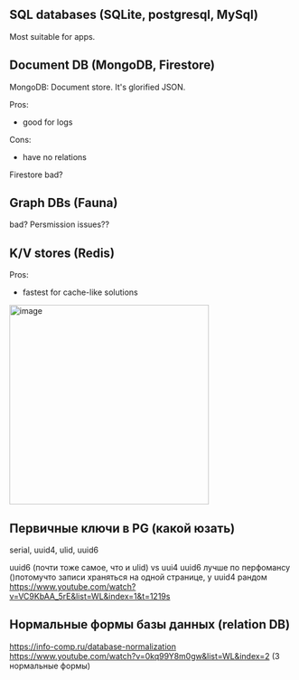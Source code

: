 ## SQL databases (SQLite, postgresql, MySql)

Most suitable for apps.

## Document DB (MongoDB, Firestore)

MongoDB: Document store. It's glorified JSON.

Pros:
- good for logs

Cons:
 - have no relations

Firestore bad?

## Graph DBs (Fauna)
bad?
Persmission issues??

## K/V stores (Redis)

Pros: 
- fastest for cache-like solutions


<img width="353" alt="image" src="https://user-images.githubusercontent.com/23092460/184633409-b335db26-7347-4a46-8ac3-63f090d14475.png">



## Первичные ключи в PG (какой юзать)
serial, uuid4, ulid, uuid6

uuid6 (почти тоже самое, что и ulid) vs uui4
uuid6 лучше по перфомансу ()потомучто записи храняться на одной странице, у uuid4 рандом
https://www.youtube.com/watch?v=VC9KbAA_5rE&list=WL&index=1&t=1219s

## Нормальные формы базы данных (relation DB)
https://info-comp.ru/database-normalization
https://www.youtube.com/watch?v=0kq99Y8m0gw&list=WL&index=2
(3 нормальные формы)
